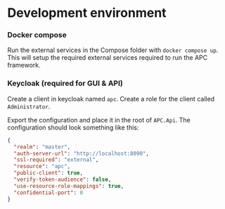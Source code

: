# Development environment
### Docker compose
Run the external services in the Compose folder with
`docker compose up`.
This will setup the required external services required to run the APC framework.

### Keycloak (required for GUI & API)
Create a client in keycloak named `apc`.
Create a role for the client called `Administrator`.

Export the configuration and place it in the root of `APC.Api`.
The configuration should look something like this:

```json
{
  "realm": "master",
  "auth-server-url": "http://localhost:8090",
  "ssl-required": "external",
  "resource": "apc",
  "public-client": true,
  "verify-token-audience": false,
  "use-resource-role-mappings": true,
  "confidential-port": 0
}
```

